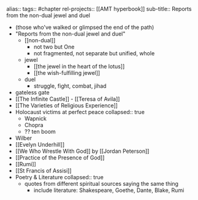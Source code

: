 alias::
tags:: #chapter 
rel-projects:: [[AMT hyperbook]]
sub-title:: Reports from the non-dual jewel and duel
- (those who've walked or glimpsed the end of the path)
- "Reports from the non-dual jewel and duel"
	- [[non-dual]]
		- not two but One
		- not fragmented, not separate but unified, whole
	- jewel
		- [[the jewel in the heart of the lotus]]
		- [[the wish-fulfilling jewel]]
	- duel
		- struggle, fight, combat, jihad
- gateless gate
- [[The Infinite Castle]] - [[Teresa of Avila]]
- [[The Varieties of Religious Experience]]
- Holocaust victims at perfect peace
  collapsed:: true
	- Wapnick
	- Chopra
	- ?? ten boom
- Wilber
- [[Evelyn Underhill]]
- [[We Who Wrestle With God]] by [[Jordan Peterson]]
- [[Practice of the Presence of God]]
- [[Rumi]]
- [[St Francis of Assisi]]
- Poetry & Literature
  collapsed:: true
	- quotes from different spiritual sources saying the same thing
		- include literature: Shakespeare, Goethe, Dante, Blake, Rumi